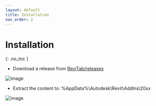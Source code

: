 ```yaml
---
layout: default
title: Installation
nav_order: 2
---
```


# Installation
{: .no_toc }

- Download a release from [ReviTab/releases](https://github.com/giobel/ReviTab/releases)

![image](https://user-images.githubusercontent.com/27025848/161161840-12bbb51a-d5c0-43e0-ad17-4b43eb057e5d.png)

- Extract the content to: %AppData%\Autodesk\Revit\AddIns\20xx

![image](https://user-images.githubusercontent.com/27025848/161162020-88f0ba7c-3d25-4e81-831c-45c837824b8d.png)
